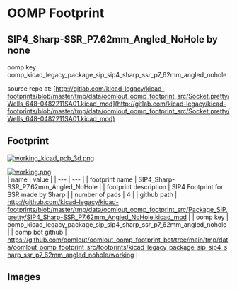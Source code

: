 # OOMP Footprint  
## SIP4_Sharp-SSR_P7.62mm_Angled_NoHole  by none  
  
oomp key: oomp_kicad_legacy_package_sip_sip4_sharp_ssr_p7_62mm_angled_nohole  
  
source repo at: [http://gitlab.com/kicad-legacy/kicad-footprints/blob/master/tmp/data/oomlout_oomp_footprint_src/Socket.pretty/Wells_648-0482211SA01.kicad_mod](http://gitlab.com/kicad-legacy/kicad-footprints/blob/master/tmp/data/oomlout_oomp_footprint_src/Socket.pretty/Wells_648-0482211SA01.kicad_mod)  
## Footprint  
  
[![working_kicad_pcb_3d.png](working_kicad_pcb_3d_600.png)](working_kicad_pcb_3d.png)  
  
[![working.png](working_600.png)](working.png)  
| name | value | 
| --- | --- | 
| footprint name | SIP4_Sharp-SSR_P7.62mm_Angled_NoHole | 
| footprint description | SIP4 Footprint for SSR made by Sharp | 
| number of pads | 4 | 
| github path | http://github.com/kicad-legacy/kicad-footprints/blob/master/tmp/data/oomlout_oomp_footprint_src/Package_SIP.pretty/SIP4_Sharp-SSR_P7.62mm_Angled_NoHole.kicad_mod | 
| oomp key | oomp_kicad_legacy_package_sip_sip4_sharp_ssr_p7_62mm_angled_nohole | 
| oomp bot github | https://github.com/oomlout/oomlout_oomp_footprint_bot/tree/main/tmp/data/oomlout_oomp_footprint_src/footprints/kicad_legacy_package_sip_sip4_sharp_ssr_p7_62mm_angled_nohole/working | 
## Images  
